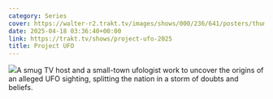 ```yaml
---
category: Series
cover: https://walter-r2.trakt.tv/images/shows/000/236/641/posters/thumb/e4e1f3132e.jpg.webp
date: 2025-04-18 03:36:40+00:00
link: https://trakt.tv/shows/project-ufo-2025
title: Project UFO
---
```


![](https://walter-r2.trakt.tv/images/shows/000/236/641/fanarts/thumb/bb72dc9d87.jpg)A smug TV host and a small-town ufologist work to uncover the origins of an alleged UFO sighting, splitting the nation in a storm of doubts and beliefs.
